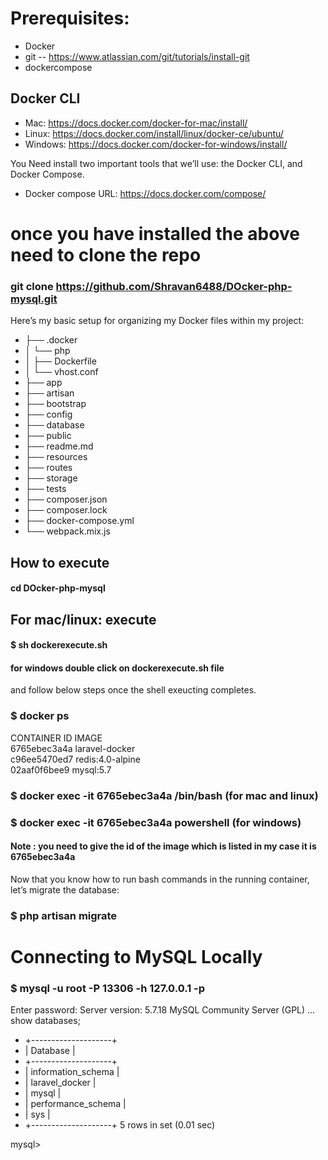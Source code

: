 # Prerequisites:
- Docker
- git    -- https://www.atlassian.com/git/tutorials/install-git
- dockercompose

## Docker CLI
- Mac: https://docs.docker.com/docker-for-mac/install/
- Linux: https://docs.docker.com/install/linux/docker-ce/ubuntu/
- Windows: https://docs.docker.com/docker-for-windows/install/
 
 You Need install two important tools that we’ll use: the Docker CLI, and Docker Compose. 
 
- Docker compose URL: https://docs.docker.com/compose/

# once you have installed the above need to clone the repo
### git clone https://github.com/Shravan6488/DOcker-php-mysql.git

 
 Here’s my basic setup for organizing my Docker files within my project:
- ├── .docker
- │   └── php
- │       ├── Dockerfile
- │       └── vhost.conf
- ├── app
- ├── artisan
- ├── bootstrap
- ├── config
- ├── database
- ├── public
- ├── readme.md
- ├── resources
- ├── routes
- ├── storage
- ├── tests
- ├── composer.json
- ├── composer.lock
- ├── docker-compose.yml
- └── webpack.mix.js

## How to execute

#### cd DOcker-php-mysql

## For mac/linux: execute 
#### $ sh dockerexecute.sh
#### for windows double click on dockerexecute.sh file
and follow below steps once the shell exeucting completes.
### $ docker ps
CONTAINER ID        IMAGE                 
6765ebec3a4a        laravel-docker      
c96ee5470ed7        redis:4.0-alpine    
02aaf0f6bee9        mysql:5.7          


### $ docker exec -it 6765ebec3a4a /bin/bash   (for mac and linux)
### $ docker exec -it 6765ebec3a4a powershell   (for windows)

#### Note : you need to give the id of the image which is listed in my case it is 6765ebec3a4a

Now that you know how to run bash commands in the running container, let’s migrate the database:

### $ php artisan migrate
# Connecting to MySQL Locally
### $ mysql -u root -P 13306 -h 127.0.0.1 -p
Enter password:
Server version: 5.7.18 MySQL Community Server (GPL)
...
show databases;
- +--------------------+
- | Database           |
- +--------------------+
- | information_schema |
- | laravel_docker     |
- | mysql              |
- | performance_schema |
- | sys                |
- +--------------------+
5 rows in set (0.01 sec)

mysql>




